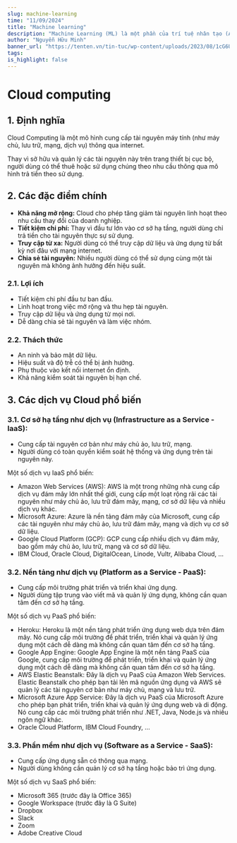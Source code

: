 ```yaml
---
slug: machine-learning
time: "11/09/2024"
title: "Machine learning"
description: "Machine Learning (ML) là một phần của trí tuệ nhân tạo (AI) mà chúng ta dùng để xây dựng các mô hình hoặc chương trình máy tính có khả năng tự học từ dữ liệu."
author: "Nguyễn Hữu Minh"
banner_url: "https://tenten.vn/tin-tuc/wp-content/uploads/2023/08/1cG6U1qstYDijh9bPL42e-Q.jpg"
tags:
is_highlight: false
---
```


# Cloud computing

## 1. Định nghĩa

Cloud Computing là một mô hình cung cấp tài nguyên máy tính (như máy chủ, lưu trữ, mạng, dịch vụ) thông qua internet.

Thay vì sở hữu và quản lý các tài nguyên này trên trang thiết bị cục bộ, người dùng có thể thuê hoặc sử dụng chúng theo nhu cầu thông qua mô hình trả tiền theo sử dụng.

## 2. Các đặc điểm chính

- **Khả năng mở rộng:** Cloud cho phép tăng giảm tài nguyên linh hoạt theo nhu cầu thay đổi của doanh nghiệp.
- **Tiết kiệm chi phí:** Thay vì đầu tư lớn vào cơ sở hạ tầng, người dùng chỉ trả tiền cho tài nguyên thực sự sử dụng.
- **Truy cập từ xa:** Người dùng có thể truy cập dữ liệu và ứng dụng từ bất kỳ nơi đâu với mạng internet.
- **Chia sẻ tài nguyên:** Nhiều người dùng có thể sử dụng cùng một tài nguyên mà không ảnh hưởng đến hiệu suất.

### 2.1. Lợi ích

- Tiết kiệm chi phí đầu tư ban đầu.
- Linh hoạt trong việc mở rộng và thu hẹp tài nguyên.
- Truy cập dữ liệu và ứng dụng từ mọi nơi.
- Dễ dàng chia sẻ tài nguyên và làm việc nhóm.

### 2.2. Thách thức

- An ninh và bảo mật dữ liệu.
- Hiệu suất và độ trễ có thể bị ảnh hưởng.
- Phụ thuộc vào kết nối internet ổn định.
- Khả năng kiểm soát tài nguyên bị hạn chế.

## 3. Các dịch vụ Cloud phổ biến

### 3.1. Cơ sở hạ tầng như dịch vụ (Infrastructure as a Service - IaaS):

- Cung cấp tài nguyên cơ bản như máy chủ ảo, lưu trữ, mạng.
- Người dùng có toàn quyền kiểm soát hệ thống và ứng dụng trên tài nguyên này.

Một số dịch vụ IaaS phổ biến:
- Amazon Web Services (AWS):
AWS là một trong những nhà cung cấp dịch vụ đám mây lớn nhất thế giới, cung cấp một loạt rộng rãi các tài nguyên như máy chủ ảo, lưu trữ đám mây, mạng, cơ sở dữ liệu và nhiều dịch vụ khác.
- Microsoft Azure:
Azure là nền tảng đám mây của Microsoft, cung cấp các tài nguyên như máy chủ ảo, lưu trữ đám mây, mạng và dịch vụ cơ sở dữ liệu.
- Google Cloud Platform (GCP):
GCP cung cấp nhiều dịch vụ đám mây, bao gồm máy chủ ảo, lưu trữ, mạng và cơ sở dữ liệu.
- IBM Cloud, Oracle Cloud, DigitalOcean, Linode, Vultr, Alibaba Cloud, ...

### 3.2. Nền tảng như dịch vụ (Platform as a Service - PaaS):

- Cung cấp môi trường phát triển và triển khai ứng dụng.
- Người dùng tập trung vào viết mã và quản lý ứng dụng, không cần quan tâm đến cơ sở hạ tầng.

Một số dịch vụ PaaS phổ biến:
- Heroku:
Heroku là một nền tảng phát triển ứng dụng web dựa trên đám mây.
Nó cung cấp môi trường để phát triển, triển khai và quản lý ứng dụng một cách dễ dàng mà không cần quan tâm đến cơ sở hạ tầng.
- Google App Engine:
Google App Engine là một nền tảng PaaS của Google, cung cấp môi trường để phát triển, triển khai và quản lý ứng dụng một cách dễ dàng mà không cần quan tâm đến cơ sở hạ tầng.
- AWS Elastic Beanstalk:
Đây là dịch vụ PaaS của Amazon Web Services.
Elastic Beanstalk cho phép bạn tải lên mã nguồn ứng dụng và AWS sẽ quản lý các tài nguyên cơ bản như máy chủ, mạng và lưu trữ.
- Microsoft Azure App Service:
Đây là dịch vụ PaaS của Microsoft Azure cho phép bạn phát triển, triển khai và quản lý ứng dụng web và di động.
Nó cung cấp các môi trường phát triển như .NET, Java, Node.js và nhiều ngôn ngữ khác.
- Oracle Cloud Platform, IBM Cloud Foundry, ...

### 3.3. Phần mềm như dịch vụ (Software as a Service - SaaS):

- Cung cấp ứng dụng sẵn có thông qua mạng.
- Người dùng không cần quản lý cơ sở hạ tầng hoặc bảo trì ứng dụng.

Một số dịch vụ SaaS phổ biến:
- Microsoft 365 (trước đây là Office 365)
- Google Workspace (trước đây là G Suite)
- Dropbox
- Slack
- Zoom
- Adobe Creative Cloud
